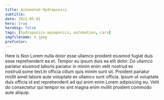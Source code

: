 ```yaml
---
title: Automated Hydroponics
subtitle:
date: 2021-05-01
hero: true
herobig: false
tags: [hydroponics-aquaponics, automation, cars]
imgfilename: 4.jpeg
prefcolor: 
---
```

Here is Non Lorem nulla dolor esse ullamco proident eiusmod fugiat duis esse reprehenderit ea et. Tempor eu ipsum duis ea elit dolor. Do ullamco pariatur eiusmod laboris pariatur in minim enim velit nostrud ex nostrud.some text.In officia cillum quis minim sunt sit. Proident pariatur mollit amet labore aute voluptate ex ullamco sunt officia. Ipsum ut voluptate duis officia id est reprehenderit ad qui anim enim Lorem adipisicing eu. Velit do consectetur qui tempor ex sint magna enim mollit proident commodo aute aliquip.